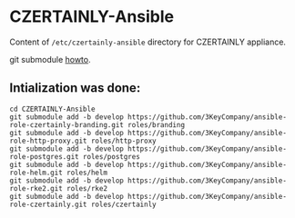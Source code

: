 # CZERTAINLY-Ansible
Content of `/etc/czertainly-ansible` directory for CZERTAINLY appliance.

git submodule [howto](https://www.vogella.com/tutorials/GitSubmodules/article.html#delete-a-submodule-from-a-repository).

## Intialization was done:
```
cd CZERTAINLY-Ansible
git submodule add -b develop https://github.com/3KeyCompany/ansible-role-czertainly-branding.git roles/branding
git submodule add -b develop https://github.com/3KeyCompany/ansible-role-http-proxy.git roles/http-proxy
git submodule add -b develop https://github.com/3KeyCompany/ansible-role-postgres.git roles/postgres 
git submodule add -b develop https://github.com/3KeyCompany/ansible-role-helm.git roles/helm 
git submodule add -b develop https://github.com/3KeyCompany/ansible-role-rke2.git roles/rke2 
git submodule add -b develop https://github.com/3KeyCompany/ansible-role-czertainly.git roles/czertainly
```
